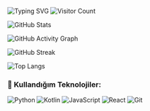 ![Typing SVG](https://readme-typing-svg.demolab.com?font=Fira+Code&weight=600&size=25&pause=1000&color=36BCF7&center=true&width=650&lines=Merhaba%2C+ben+Furkan.+👋;Hello%2C+I%27m+Furkan.+👋;Kodlama+ve+teknoloji+dünyama+hoş+geldiniz.;Welcome+to+my+world+of+code+and+technology.)    ![Visitor Count](https://komarev.com/ghpvc/?username=SENIN-KULLANICI-ADIN&color=36BCF7&style=flat-square)



![GitHub Stats](https://github-readme-stats.vercel.app/api?username=furkantutanc&show_icons=true&theme=radical&hide_border=true)

![GitHub Activity Graph](https://activity-graph.herokuapp.com/graph?username=SENIN-KULLANICI-ADIN&theme=radical&hide_border=true&color=36BCF7)

![GitHub Streak](https://github-readme-streak-stats.herokuapp.com/?user=furkantutanc&theme=radical)



![Top Langs](https://github-readme-stats.vercel.app/api/top-langs/?username=furkantutanc&layout=compact&theme=radical)


<h3 align="left">🚀 Kullandığım Teknolojiler:</h3>
<p align="left">
  <img src="https://img.shields.io/badge/Python-3776AB?style=for-the-badge&logo=python&logoColor=white" alt="Python" />
  <img src="https://img.shields.io/badge/Kotlin-7F52FF?style=for-the-badge&logo=kotlin&logoColor=white" alt="Kotlin" />
  <img src="https://img.shields.io/badge/JavaScript-F7DF1E?style=for-the-badge&logo=javascript&logoColor=black" alt="JavaScript" />
  <img src="https://img.shields.io/badge/React-61DAFB?style=for-the-badge&logo=react&logoColor=black" alt="React" />
  <img src="https://img.shields.io/badge/Git-F05032?style=for-the-badge&logo=git&logoColor=white" alt="Git" />
</p>


